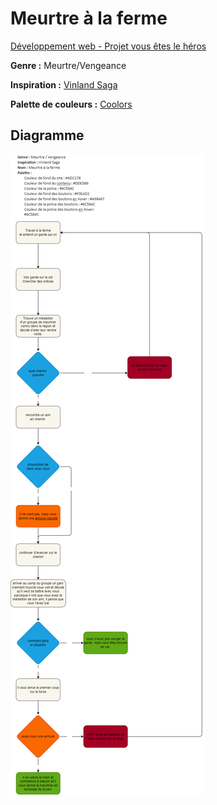 # Meurtre à la ferme

[Développement web - Projet vous êtes le héros](https://smnarnold.com/projets/vous-etes-le-heros)

**Genre :** Meurtre/Vengeance

**Inspiration :** [Vinland Saga](https://fr.wikipedia.org/wiki/Vinland_Saga)

**Palette de couleurs :** [Coolors](https://coolors.co/adc178-dde5b6-f0ead2-a98467-6c584c)

## Diagramme

![diagramme](beauvais_william_ps1_582324mo/assets/schema.png)
